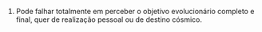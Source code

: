 ﻿1. Pode falhar totalmente em perceber o objetivo evolucionário completo e final, quer de realização pessoal ou de destino cósmico.